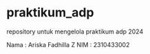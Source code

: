 # praktikum_adp
repository untuk mengelola praktikum adp 2024

Nama : Ariska Fadhilla Z
NIM : 2310433002
